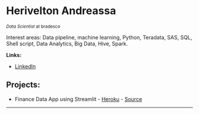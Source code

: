 # Herivelton Andreassa
<sub>*Data Scientist* at bradesco</sub>

Interest areas: Data pipeline, machine learning, Python, Teradata, SAS, SQL, Shell script, Data Analytics, Big Data, Hive, Spark.

**Links:**
* [LinkedIn](https://www.linkedin.com/in/heriveltonandreassa/?locale=en_US)

## Projects:

* Finance Data App using Streamlit - [Heroku](https://finance-data-app.herokuapp.com/) - [Source](https://github.com/handreassa/Data-Science/tree/main/finance-data-app)  

---
